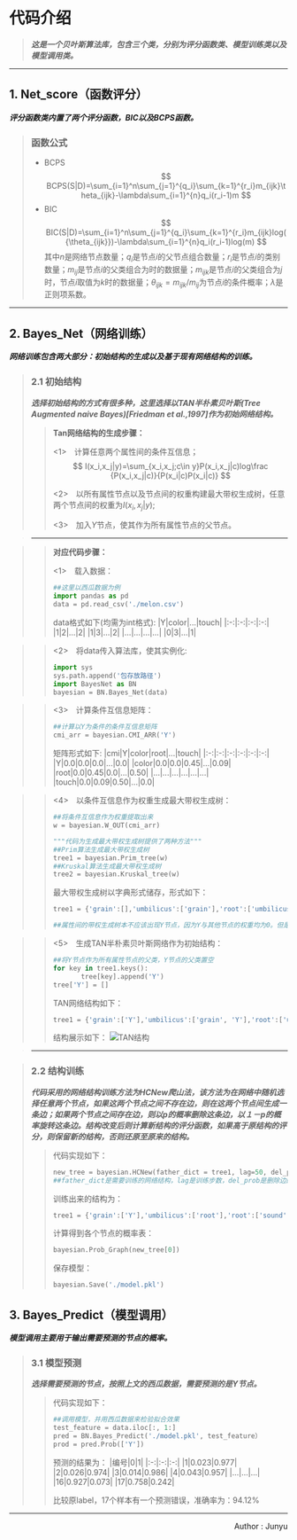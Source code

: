 # **代码介绍**
>***这是一个贝叶斯算法库，包含三个类，分别为评分函数类、模型训练类以及模型调用类。***

---

## **1. Net_score（函数评分）**
***评分函数类内置了两个评分函数，BIC以及BCPS函数。***

>### 函数公式
>
>* BCPS
>$$
>BCPS(S|D)=\sum_{i=1}^n\sum_{j=1}^{q_i}\sum_{k=1}^{r_i}m_{ijk}\theta_{ijk}-\lambda\sum_{i=1}^{n}q_i(r_i-1)m
>$$
>* BIC
>$$
>BIC(S|D)=\sum_{i=1}^n\sum_{j=1}^{q_i}\sum_{k=1}^{r_i}m_{ijk}log({\theta_{ijk}})-\lambda\sum_{i=1}^{n}q_i(r_i-1)log(m)
>$$
>其中$n$是网络节点数量；$q_i$是节点$i$的父节点组合数量；$r_i$是节点$i$的类别数量；$m_{ij}$是节点$i$的父类组合为时的数据量；$m_{ijk}$是节点$i$的父类组合为$j$时，节点$i$取值为$k$时的数据量；$\theta_{ijk}=m_{ijk}/m_{ij}$为节点$i$的条件概率；$\lambda$是正则项系数。

---

## **2. Bayes_Net（网络训练）**
***网络训练包含两大部分：初始结构的生成以及基于现有网络结构的训练。***
>### **2.1  初始结构**
>***选择初始结构的方式有很多种，这里选择以TAN半朴素贝叶斯(Tree Augmented naive Bayes)[Friedman et al.,1997]作为初始网络结构。***
>>**Tan网络结构的生成步骤：**
>>
>><1>　计算任意两个属性间的条件互信息；
>>$$
I(x_i,x_j|y)=\sum_{x_i,x_j;c\in y}P(x_i,x_j|c)log\frac {P(x_i,x_j|c)}{P(x_i|c)P(x_i|c)}
$$
>>
>><2>　以所有属性节点以及节点间的权重构建最大带权生成树，任意两个节点间的权重为$I(x_i,x_j|y)$;
>>
>><3>　加入$Y$节点，使其作为所有属性节点的父节点。

>---

>>**对应代码步骤：**
>>
>><1>　载入数据：
>>```python
>>##这里以西瓜数据为例
>>import pandas as pd
>>data = pd.read_csv('./melon.csv')
>>```
>>data格式如下(均需为int格式):
>>|Y|color|...|touch|
>>|:-:|:-:|:-:|:-:|
>>|1|2|...|2|
>>|1|3|...|2|
>>|...|...|...|...|
>>|0|3|...|1|

>><2>　将data传入算法库，使其实例化:
>>```python
>>import sys
>>sys.path.append('包存放路径')
>>import BayesNet as BN
>>bayesian = BN.Bayes_Net(data)   
>>```

>><3>　计算条件互信息矩阵：
>>```  python
>>##计算以Y为条件的条件互信息矩阵
>>cmi_arr = bayesian.CMI_ARR('Y')    
>>```
>>矩阵形式如下:
>>|cmi|Y|color|root|...|touch|
>>|:-:|:-:|:-:|:-:|:-:|:-:|
>>|Y|0.0|0.0|0.0|...|0.0|
>>|color|0.0|0.0|0.45|...|0.09|
>>|root|0.0|0.45|0.0|...|0.50|
>>|...|...|...|...|...|...|
>>|touch|0.0|0.09|0.50|...|0.0|

>><4>　以条件互信息作为权重生成最大带权生成树：
>>```python
>> ##将条件互信息作为权重提取出来
>>w = bayesian.W_OUT(cmi_arr)  
>>
>>"""代码为生成最大带权生成树提供了两种方法"""
>> ##Prim算法生成最大带权生成树
>>tree1 = bayesian.Prim_tree(w)    
>> ##Kruskal算法生成最大带权生成树
>>tree2 = bayesian.Kruskal_tree(w)    
>>```
>>最大带权生成树以字典形式储存，形式如下：
>>```python
>>tree1 = {'grain':[],'umbilicus':['grain'],'root':['umbilicus'],'sound':['root'],'touch':['grain'],'color':['grain'],'Y':['grain']} 
>>
>>##属性间的带权生成树本不应该出现Y节点，因为Y与其他节点的权重均为0。但是网络结构中存在Y节点，为了方便之后操作，代码在生成最大带权生成树时会带上Y(计算cmi时的条件节点)
>>```

>><5>　生成TAN半朴素贝叶斯网络作为初始结构：
>>```python
>> ##将Y节点作为所有属性节点的父类，Y节点的父类置空
>>for key in tree1.keys():
>>        tree[key].append('Y')
>>tree['Y'] = []    　　　　　           
>>```
>>TAN网络结构如下：
>>```python
>>tree1 = {'grain':['Y'],'umbilicus':['grain', 'Y'],'root':['umbilicus', 'Y'], 'sound':['root', 'Y'],'touch':['grain', 'Y'],'color':['grain', 'Y'],'Y':[]} 
>>```
>>结构展示如下：
>>![TAN结构](https://wx1.sinaimg.cn/mw690/00872OYVly1gdmgyv7gxgj30fy0cmdgd.jpg)

>---

>### **2.2 结构训练**
>***代码采用的网络结构训练方法为HCNew爬山法，该方法为在网络中随机选择任意两个节点，如果这两个节点之间不存在边，则在这两个节点间生成一条边；如果两个节点之间存在边，则以$p$的概率删除这条边，以１－$p$的概率旋转这条边。结构改变后则计算新结构的评分函数，如果高于原结构的评分，则保留新的结构，否则还原至原来的结构。***
>>代码实现如下：
>>```python
>>new_tree = bayesian.HCNew(father_dict = tree1, lag=50, del_prob = 0.3, lamb = 0.05, score_function = 'BCPS')
>>##father_dict是需要训练的网络结构，lag是训练步数，del_prob是删除边的概率，lamb是正则项系数，score_function是选择的评分函数。
>>```
>>训练出来的结构为：
>>```python
>>tree1 = {'grain':['Y'],'umbilicus':['root'],'root':['sound', 'color', 'touch', 'Y'],'sound':[],'touch':[],'color':[],'Y':[]} 
>>```
>>计算得到各个节点的概率表：
>>```python
>>bayesian.Prob_Graph(new_tree[0])
>>```
>>保存模型：
>>```python
>>bayesian.Save('./model.pkl')
>>```

## **3. Bayes_Predict（模型调用）**
***模型调用主要用于输出需要预测的节点的概率。***
>### **3.1 模型预测**
>***选择需要预测的节点，按照上文的西瓜数据，需要预测的是Y节点。***
>>代码实现如下：
>>```python
>> ##调用模型，并用西瓜数据来检验拟合效果
>>test_feature = data.iloc[:, 1:]             
>>pred = BN.Bayes_Predict('./model.pkl', test_feature）　　　　
>>prod = pred.Prob(['Y'])
>>```
>>预测的结果为：
>>|编号|0|1|
>>|:-:|:-:|:-:|
>>|1|0.023|0.977|
>>|2|0.026|0.974|
>>|3|0.014|0.986|
>>|4|0.043|0.957|
>>|...|...|...|
>>|16|0.927|0.073|
>>|17|0.758|0.242|
>>
>>比较原label，17个样本有一个预测错误，准确率为：94.12%

***
<p align='right'>Author : Junyu</p>